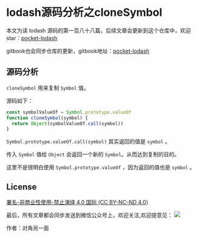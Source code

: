 # lodash源码分析之cloneSymbol

本文为读 lodash 源码的第一百八十八篇，后续文章会更新到这个仓库中，欢迎 star：[pocket-lodash](https://github.com/yeyuqiudeng/pocket-lodash)

gitbook也会同步仓库的更新，gitbook地址：[pocket-lodash](https://www.gitbook.com/book/yeyuqiudeng/pocket-lodash/details)

## 源码分析

`cloneSymbol` 用来复制 `Symbol` 值。

源码如下：

```javascript
const symbolValueOf = Symbol.prototype.valueOf
function cloneSymbol(symbol) {
  return Object(symbolValueOf.call(symbol))
}
```

`Symbol.prototype.valueOf.call(symbol)` 其实返回的值是 `symbol` 。

传入 `Symbol` 值给 `Object` 会返回一个新的 `Symbol`。从而达到复制的目的。

这里不是很明白使用 `Symbol.prototype.valueOf` ，因为返回的值也是 `symbol` 。

## License

[署名-非商业性使用-禁止演绎 4.0 国际 (CC BY-NC-ND 4.0)](http://creativecommons.org/licenses/by-nc-nd/4.0/)

最后，所有文章都会同步发送到微信公众号上，欢迎关注,欢迎提意见：  ![](https://raw.githubusercontent.com/yeyuqiudeng/resource/master/images/qrcode_front-end-article.jpg) 

作者：对角另一面 